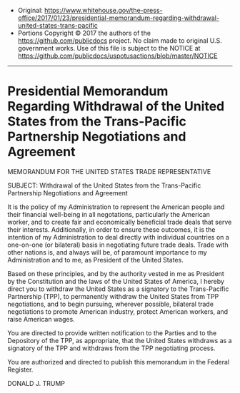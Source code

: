 

* Original: https://www.whitehouse.gov/the-press-office/2017/01/23/presidential-memorandum-regarding-withdrawal-united-states-trans-pacific
* Portions Copyright © 2017 the authors of the https://github.com/publicdocs project. No claim made to original U.S. government works. Use of this file is subject to the NOTICE at https://github.com/publicdocs/uspotusactions/blob/master/NOTICE


-----------

# Presidential Memorandum Regarding Withdrawal of the United States from the Trans-Pacific Partnership Negotiations and Agreement

MEMORANDUM FOR THE UNITED STATES TRADE REPRESENTATIVE

SUBJECT:                    Withdrawal of the United States from the
                                     Trans-Pacific Partnership Negotiations
                                     and Agreement

It is the policy of my Administration to represent the American people and their financial well-being in all negotations, particularly the American worker, and to create fair and economically beneficial trade deals that serve their interests. Additionally, in order to ensure these outcomes, it is the intention of my Administration to deal directly with individual countries on a one-on-one (or bilateral) basis in negotiating future trade deals. Trade with other nations is, and always will be, of paramount importance to my Administration and to me, as President of the United States.

Based on these principles, and by the authority vested in me as President by the Constitution and the laws of the United States of America, I hereby direct you to withdraw the United States as a signatory to the Trans-Pacific Partnership (TPP), to permanently withdraw the United States from TPP negotiations, and to begin pursuing, wherever possible, bilateral trade negotiations to promote American industry, protect American workers, and raise American wages.

You are directed to provide written notification to the Parties and to the Depository of the TPP, as appropriate, that the United States withdraws as a signatory of the TPP and withdraws from the TPP negotiating process.

You are authorized and directed to publish this memorandum in the Federal Register.

DONALD J. TRUMP
